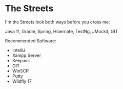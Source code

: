 # The Streets

I'm the Streets look both ways before you cross me:

Java 11, Gradle, Spring, Hibernate, TestNg, JMockit, GIT

Recommended Software:

- IntelliJ
- Xampp Server
- Keepass
- GIT
- WinSCP
- Putty
- Wildfly 17
